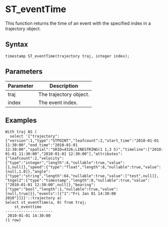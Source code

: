 # ST\_eventTime

This function returns the time of an event with the specified index in a trajectory object.

## Syntax

```
timestamp ST_eventTime(trajectory traj, integer index);
```

## Parameters

|Parameter|Description|
|---------|-----------|
|traj|The trajectory object.|
|index|The event index.|

## Examples

```
With traj AS (
  select '{"trajectory":{"version":1,"type":"STPOINT","leafcount":2,"start_time":"2010-01-01 11:30:00","end_time":"2010-01-01 12:30:00","spatial":"SRID=4326;LINESTRING(1 1,3 5)","timeline":["2010-01-01 11:30:00","2010-01-01 12:30:00"],"attributes":{"leafcount":2,"velocity":{"type":"integer","length":4,"nullable":true,"value":[1,null]},"speed":{"type":"float","length":8,"nullable":true,"value":[null,1.0]},"angle":{"type":"string","length":64,"nullable":true,"value":["test",null]}, "tngel2":{"type":"timestamp","length":8,"nullable":true,"value":["2010-01-01 12:30:00",null]},"bearing":{"type":"bool","length":1,"nullable":true,"value":[null,true]}},"events":[{"1":"Fri Jan 01 14:30:00 2010"}]}}'::trajectory a)
Select st_eventTime(a, 0) from traj;
    st_eventtime     
---------------------
 2010-01-01 14:30:00
(1 row)
```

